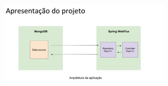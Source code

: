 ![Apresentação do projeto Spring WebFlux](https://github.com/cauerg44/pictures/blob/main/images/Captura%20de%20tela%202024-07-15%20154810.png)
